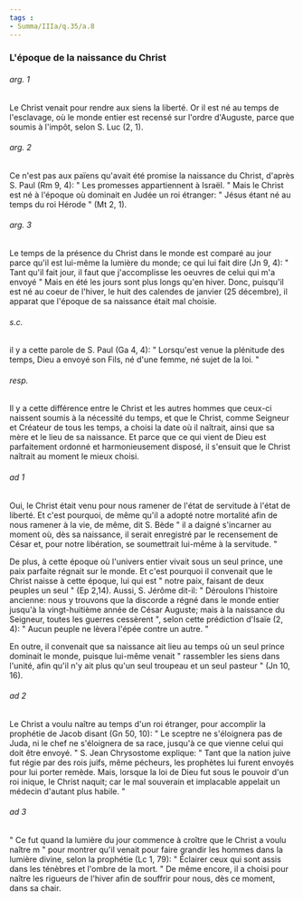 ```yaml
---
tags : 
- Summa/IIIa/q.35/a.8
---
```


### L'époque de la naissance du Christ

###### arg. 1
Le Christ venait pour rendre aux siens la liberté. Or il est né au temps de l'esclavage, où le monde entier est recensé sur l'ordre d'Auguste, parce que soumis à l'impôt, selon S. Luc (2, 1). 

###### arg. 2
Ce n'est pas aux païens qu'avait été promise la naissance du Christ, d'après S. Paul (Rm 9, 4): " Les promesses appartiennent à Israël. " Mais le Christ est né à l'époque où dominait en Judée un roi étranger: " Jésus étant né au temps du roi Hérode " (Mt 2, 1). 

###### arg. 3
Le temps de la présence du Christ dans le monde est comparé au jour parce qu'il est lui-même la lumière du monde; ce qui lui fait dire (Jn 9, 4): " Tant qu'il fait jour, il faut que j'accomplisse les oeuvres de celui qui m'a envoyé " Mais en été les jours sont plus longs qu'en hiver. Donc, puisqu'il est né au coeur de l'hiver, le huit des calendes de janvier (25 décembre), il apparat que l'époque de sa naissance était mal choisie. 

###### s.c.
il y a cette parole de S. Paul (Ga 4, 4): " Lorsqu'est venue la plénitude des temps, Dieu a envoyé son Fils, né d'une femme, né sujet de la loi. " 

###### resp.
Il y a cette différence entre le Christ et les autres hommes que ceux-ci naissent soumis à la nécessité du temps, et que le Christ, comme Seigneur et Créateur de tous les temps, a choisi la date où il naîtrait, ainsi que sa mère et le lieu de sa naissance. Et parce que ce qui vient de Dieu est parfaitement ordonné et harmonieusement disposé, il s'ensuit que le Christ naîtrait au moment le mieux choisi. 

###### ad 1
Oui, le Christ était venu pour nous ramener de l'état de servitude à l'état de liberté. Et c'est pourquoi, de même qu'il a adopté notre mortalité afin de nous ramener à la vie, de même, dit S. Bède " il a daigné s'incarner au moment où, dès sa naissance, il serait enregistré par le recensement de César et, pour notre libération, se soumettrait lui-même à la servitude. " 

De plus, à cette époque où l'univers entier vivait sous un seul prince, une paix parfaite régnait sur le monde. Et c'est pourquoi il convenait que le Christ naisse à cette époque, lui qui est " notre paix, faisant de deux peuples un seul " (Ep 2,14). Aussi, S. Jérôme dit-il: " Déroulons l'histoire ancienne: nous y trouvons que la discorde a régné dans le monde entier jusqu'à la vingt-huitième année de César Auguste; mais à la naissance du Seigneur, toutes les guerres cessèrent ", selon cette prédiction d'Isaïe (2, 4): " Aucun peuple ne lèvera l'épée contre un autre. " 

En outre, il convenait que sa naissance ait lieu au temps où un seul prince dominait le monde, puisque lui-même venait " rassembler les siens dans l'unité, afin qu'il n'y ait plus qu'un seul troupeau et un seul pasteur " (Jn 10, 16). 

###### ad 2
Le Christ a voulu naître au temps d'un roi étranger, pour accomplir la prophétie de Jacob disant (Gn 50, 10): " Le sceptre ne s'éloignera pas de Juda, ni le chef ne s'éloignera de sa race, jusqu'à ce que vienne celui qui doit être envoyé. " S. Jean Chrysostome explique: " Tant que la nation juive fut régie par des rois juifs, même pécheurs, les prophètes lui furent envoyés pour lui porter remède. Mais, lorsque la loi de Dieu fut sous le pouvoir d'un roi inique, le Christ naquit; car le mal souverain et implacable appelait un médecin d'autant plus habile. " 

###### ad 3
" Ce fut quand la lumière du jour commence à croître que le Christ a voulu naître m " pour montrer qu'il venait pour faire grandir les hommes dans la lumière divine, selon la prophétie (Lc 1, 79): " Éclairer ceux qui sont assis dans les ténèbres et l'ombre de la mort. " De même encore, il a choisi pour naître les rigueurs de l'hiver afin de souffrir pour nous, dès ce moment, dans sa chair. 

